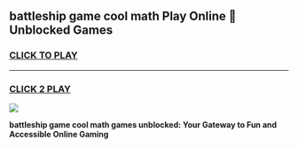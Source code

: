 
## battleship game cool math Play Online 👋 Unblocked Games
<h3>
<a href="https://news.freeplayer.one?title=battleship_game_cool_math&ref=17CMG">CLICK TO PLAY</a></h3>
<hr>

<h3>
<a href="https://news.freeplayer.one?title=battleship_game_cool_math&ref=17CMG">CLICK 2 PLAY</a>
  
</h3>

<a href="https://news.freeplayer.one?title=battleship_game_cool_math&ref=17CMG/"><img src="https://clearcache.store/games.png"></a>


**battleship game cool math games unblocked: Your Gateway to Fun and Accessible Online Gaming**
